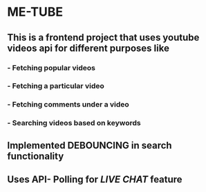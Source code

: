 # ME-TUBE


## This is a frontend project that uses youtube videos api for different purposes like

### - Fetching popular videos
### - Fetching a particular video
### - Fetching comments under a video
### - Searching videos based on keywords

## Implemented **DEBOUNCING** in search functionality

## Uses **API- Polling** for *LIVE CHAT* feature
